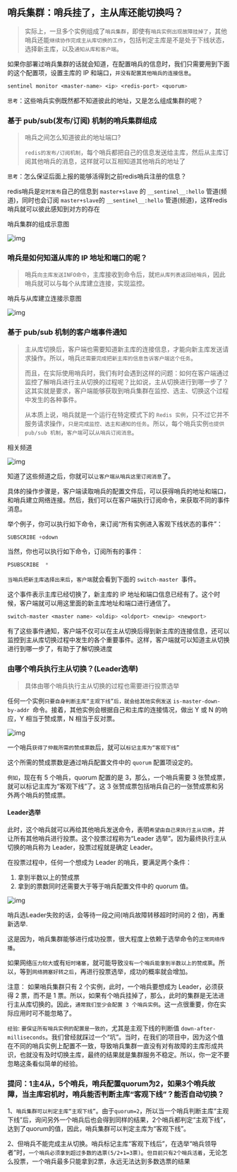 ## 哨兵集群：哨兵挂了，主从库还能切换吗？

> 实际上，一旦多个实例组成了`哨兵集群`，即使有`哨兵实例出现故障挂掉了`，其他哨兵还能`继续协作完成主从库切换的工作`，包括判定主库是不是处于下线状态，选择新主库，以及`通知从库和客户端`。

如果你部署过哨兵集群的话就会知道，在配置哨兵的信息时，我们只需要用到下面的这个配置项，设置主库的 IP 和端口，`并没有配置其他哨兵的连接信息`。

````css
sentinel monitor <master-name> <ip> <redis-port> <quorum> 
````



`思考`：这些哨兵实例既然都不知道彼此的地址，又是怎么组成集群的呢？

### 基于 pub/sub(发布/订阅) 机制的哨兵集群组成

> 哨兵之间怎么知道彼此的地址端口? 
>
> `redis的发布/订阅机制`，每个哨兵都把自己的信息发送给主库，然后从主库订阅其他哨兵的消息，这样就可以互相知道其他哨兵的地址了

`思考`：怎么保证后面上报的能够活得到之前redis哨兵注册的信息？ 

redis哨兵是`定时发布`自己的信息到 `master+slave` 的 `__sentinel__:hello` 管道(频道)，同时也会订阅 `master+slave`的 `__sentinel__:hello` 管道(频道)，这样redis哨兵就可以彼此感知到对方的存在

哨兵集群的组成示意图

![img](/redis/base/ca42698128aa4c8a374efbc575ea22b1-16327335832729.jpg)

### 哨兵是如何知道从库的 IP 地址和端口的呢？

> 哨兵`向主库发送INFO命令`，主库接收到命令后，就`把从库列表返回给哨兵`，因此哨兵就可以与每个从库建立连接，实现监控。

哨兵与从库建立连接示意图

![img](/redis/base/88fdc68eb94c44efbdf7357260091de0.jpg)

### 基于 pub/sub 机制的客户端事件通知

> 主从库切换后，客户端也需要知道新主库的连接信息，才能向新主库发送请求操作。所以，哨兵`还需要完成把新主库的信息告诉客户端这个任务`。
>
> 而且，在实际使用哨兵时，我们有时会遇到这样的问题：如何在客户端通过监控了解哨兵进行主从切换的过程呢？比如说，主从切换进行到哪一步了？这其实就是要求，客户端能够获取到哨兵集群在监控、选主、切换这个过程中发生的各种事件。
>
> 从本质上说，哨兵就是一个运行在特定模式下的 `Redis 实例`，只不过它并不服务请求操作，`只是完成监控、选主和通知的任务`。所以，每个哨兵实例`也提供 pub/sub 机制`，`客户端`可以`从哨兵订阅消息`。

相关频道

![img](/redis/base/4e9665694a9565abbce1a63cf111f725.jpg)

知道了这些频道之后，你就可以`让客户端从哨兵这里订阅消息`了。

具体的操作步骤是，客户端读取哨兵的配置文件后，可以获得哨兵的地址和端口，和哨兵建立网络连接。然后，我们可以在客户端执行订阅命令，来获取不同的事件消息。

举个例子，你可以执行如下命令，来订阅“所有实例进入客观下线状态的事件”：

````css
SUBSCRIBE +odown
````

当然，你也可以执行如下命令，订阅所有的事件：

````css
PSUBSCRIBE  *
````

`当哨兵把新主库选择出来后`，`客户端`就会看到下面的 `switch-master `事件。

这个事件表示主库已经切换了，新主库的 IP 地址和端口信息已经有了。这个时候，客户端就可以用这里面的新主库地址和端口进行通信了。

````css
switch-master <master name> <oldip> <oldport> <newip> <newport>
````

有了这些事件通知，客户端不仅可以在主从切换后得到新主库的连接信息，还可以监控到主从库切换过程中发生的各个重要事件。这样，客户端就可以知道主从切换进行到哪一步了，有助于了解切换进度

### 由哪个哨兵执行主从切换？(Leader选举)

> 具体由哪个哨兵执行主从切换的过程也需要进行投票选举

任何一个实例`只要自身判断主库“主观下线”后，就会给其他实例发送` `is-master-down-by-addr `命令。接着，其他实例会根据自己和主库的连接情况，做出 Y 或 N 的响应，Y 相当于赞成票，N 相当于反对票。

![img](/redis/base/e0832d432c14c98066a94e0ef86af384.jpg)

一个哨兵`获得了仲裁所需的赞成票数`后，就可以`标记主库为“客观下线”`

这个所需的赞成票数是通过哨兵配置文件中的 `quorum` 配置项设定的。

`例如`，现在有 5 个哨兵，quorum 配置的是 3，那么，一个哨兵需要 3 张赞成票，就可以标记主库为“客观下线”了。这 3 张赞成票包括哨兵自己的一张赞成票和另外两个哨兵的赞成票。

#### Leader选举

此时，这个哨兵就可以再给其他哨兵发送命令，表明`希望由自己来执行主从切换`，并让所有其他哨兵进行投票。这个投票过程称为“Leader 选举”。因为最终执行主从切换的哨兵称为 Leader，投票过程就是确定 Leader。

在投票过程中，任何一个想成为 Leader 的哨兵，要满足两个条件：

1. 拿到半数以上的赞成票
2. 拿到的票数同时还需要大于等于哨兵配置文件中的 quorum 值。

![img](/redis/base/5f6ceeb9337e158cc759e23c0f375fd9.jpg)

哨兵选Leader失败的话，会等待一段之间(哨兵故障转移超时时间的 2 倍)，再重新选举.

这是因为，哨兵集群能够进行成功投票，很大程度上依赖于选举命令的`正常网络传播`。

如果网络`压力较大`或有`短时堵塞`，就可能导致`没有一个哨兵能拿到半数以上的赞成票`。所以，等到`网络拥塞好转之后`，再进行投票选举，成功的概率就会增加。

注意： 如果哨兵集群只有 2 个实例，此时，一个哨兵要想成为 Leader，必须获得 2 票，而不是 1 票。所以，如果有个哨兵挂掉了，那么，此时的集群是无法进行主从库切换的。因此，`通常我们至少会配置 3 个哨兵实例`。这一点很重要，你在实际应用时可不能忽略了。

`经验`: `要保证所有哨兵实例的配置是一致的`，尤其是主观下线的判断值 `down-after-milliseconds`。我们曾经就踩过一个“坑”。当时，在我们的项目中，因为这个值在不同的哨兵实例上配置不一致，导致哨兵集群一直没有对有故障的主库形成共识，也就没有及时切换主库，最终的结果就是集群服务不稳定。所以，你一定不要忽略这条看似简单的经验。



### 提问：1主4从，5个哨兵，哨兵配置quorum为2，如果3个哨兵故障，当主库宕机时，哨兵能否判断主库“客观下线”？能否自动切换？

1、`哨兵集群可以判定主库“主观下线”`。由于`quorum=2`，所以当一个哨兵判断主库“主观下线”后，询问另外一个哨兵后也会得到同样的结果，2个哨兵都判定“主观下线”，达到了quorum的值，因此，哨兵集群可以判定主库为“客观下线”。

2、但哨兵不能完成主从切换。哨兵标记主库“客观下线后”，在选举“哨兵领导者”时，`一个哨兵必须拿到超过多数的选票(5/2+1=3票)`。`但目前只有2个哨兵活着`，无论怎么投票，一个哨兵最多只能拿到2票，永远无法达到多数选票的结果